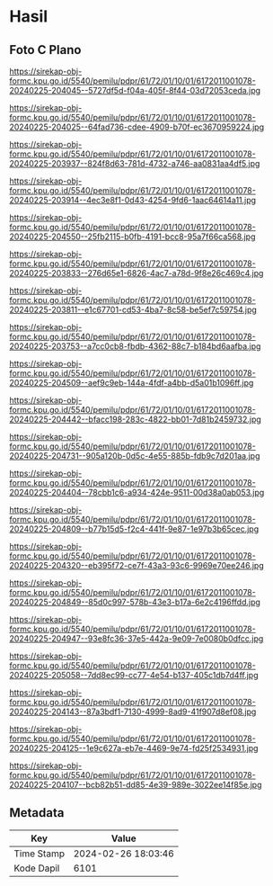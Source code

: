 # Hasil

## Foto C Plano

https://sirekap-obj-formc.kpu.go.id/5540/pemilu/pdpr/61/72/01/10/01/6172011001078-20240225-204045--5727df5d-f04a-405f-8f44-03d72053ceda.jpg

https://sirekap-obj-formc.kpu.go.id/5540/pemilu/pdpr/61/72/01/10/01/6172011001078-20240225-204025--64fad736-cdee-4909-b70f-ec3670959224.jpg

https://sirekap-obj-formc.kpu.go.id/5540/pemilu/pdpr/61/72/01/10/01/6172011001078-20240225-203937--824f8d63-781d-4732-a746-aa0831aa4df5.jpg

https://sirekap-obj-formc.kpu.go.id/5540/pemilu/pdpr/61/72/01/10/01/6172011001078-20240225-203914--4ec3e8f1-0d43-4254-9fd6-1aac64614a11.jpg

https://sirekap-obj-formc.kpu.go.id/5540/pemilu/pdpr/61/72/01/10/01/6172011001078-20240225-204550--25fb2115-b0fb-4191-bcc8-95a7f66ca568.jpg

https://sirekap-obj-formc.kpu.go.id/5540/pemilu/pdpr/61/72/01/10/01/6172011001078-20240225-203833--276d65e1-6826-4ac7-a78d-9f8e26c469c4.jpg

https://sirekap-obj-formc.kpu.go.id/5540/pemilu/pdpr/61/72/01/10/01/6172011001078-20240225-203811--e1c67701-cd53-4ba7-8c58-be5ef7c59754.jpg

https://sirekap-obj-formc.kpu.go.id/5540/pemilu/pdpr/61/72/01/10/01/6172011001078-20240225-203753--a7cc0cb8-fbdb-4362-88c7-b184bd6aafba.jpg

https://sirekap-obj-formc.kpu.go.id/5540/pemilu/pdpr/61/72/01/10/01/6172011001078-20240225-204509--aef9c9eb-144a-4fdf-a4bb-d5a01b1096ff.jpg

https://sirekap-obj-formc.kpu.go.id/5540/pemilu/pdpr/61/72/01/10/01/6172011001078-20240225-204442--bfacc198-283c-4822-bb01-7d81b2459732.jpg

https://sirekap-obj-formc.kpu.go.id/5540/pemilu/pdpr/61/72/01/10/01/6172011001078-20240225-204731--905a120b-0d5c-4e55-885b-fdb9c7d201aa.jpg

https://sirekap-obj-formc.kpu.go.id/5540/pemilu/pdpr/61/72/01/10/01/6172011001078-20240225-204404--78cbb1c6-a934-424e-9511-00d38a0ab053.jpg

https://sirekap-obj-formc.kpu.go.id/5540/pemilu/pdpr/61/72/01/10/01/6172011001078-20240225-204809--b77b15d5-f2c4-441f-9e87-1e97b3b65cec.jpg

https://sirekap-obj-formc.kpu.go.id/5540/pemilu/pdpr/61/72/01/10/01/6172011001078-20240225-204320--eb395f72-ce7f-43a3-93c6-9969e70ee246.jpg

https://sirekap-obj-formc.kpu.go.id/5540/pemilu/pdpr/61/72/01/10/01/6172011001078-20240225-204849--85d0c997-578b-43e3-b17a-6e2c4196ffdd.jpg

https://sirekap-obj-formc.kpu.go.id/5540/pemilu/pdpr/61/72/01/10/01/6172011001078-20240225-204947--93e8fc36-37e5-442a-9e09-7e0080b0dfcc.jpg

https://sirekap-obj-formc.kpu.go.id/5540/pemilu/pdpr/61/72/01/10/01/6172011001078-20240225-205058--7dd8ec99-cc77-4e54-b137-405c1db7d4ff.jpg

https://sirekap-obj-formc.kpu.go.id/5540/pemilu/pdpr/61/72/01/10/01/6172011001078-20240225-204143--87a3bdf1-7130-4999-8ad9-41f907d8ef08.jpg

https://sirekap-obj-formc.kpu.go.id/5540/pemilu/pdpr/61/72/01/10/01/6172011001078-20240225-204125--1e9c627a-eb7e-4469-9e74-fd25f2534931.jpg

https://sirekap-obj-formc.kpu.go.id/5540/pemilu/pdpr/61/72/01/10/01/6172011001078-20240225-204107--bcb82b51-dd85-4e39-989e-3022ee14f85e.jpg


## Metadata

| Key        | Value               |
| ---------- | ------------------- |
| Time Stamp | 2024-02-26 18:03:46 |
| Kode Dapil | 6101                |



